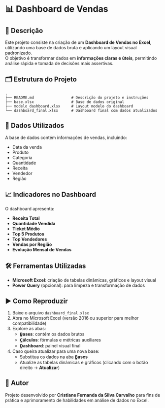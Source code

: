 # 📊 Dashboard de Vendas

## 📌 Descrição
Este projeto consiste na criação de um **Dashboard de Vendas no Excel**, utilizando uma base de dados bruta e aplicando um layout visual padronizado.  
O objetivo é transformar dados em **informações claras e úteis**, permitindo análise rápida e tomada de decisões mais assertivas.

## 🗂 Estrutura do Projeto
```
.
├── README.md                 # Descrição do projeto e instruções
├── base.xlsx                 # Base de dados original
├── modelo_dashboard.xlsx     # Layout modelo do dashboard
└── dashboard_final.xlsx      # Dashboard final com dados atualizados
```

## 📄 Dados Utilizados
A base de dados contém informações de vendas, incluindo:
- Data da venda
- Produto
- Categoria
- Quantidade
- Receita
- Vendedor
- Região

## 📈 Indicadores no Dashboard
O dashboard apresenta:
- **Receita Total**
- **Quantidade Vendida**
- **Ticket Médio**
- **Top 5 Produtos**
- **Top Vendedores**
- **Vendas por Região**
- **Evolução Mensal de Vendas**

## 🛠 Ferramentas Utilizadas
- **Microsoft Excel**: criação de tabelas dinâmicas, gráficos e layout visual
- **Power Query** (opcional): para limpeza e transformação de dados

## ▶️ Como Reproduzir
1. Baixe o arquivo `dashboard_final.xlsx`
2. Abra no Microsoft Excel (versão 2016 ou superior para melhor compatibilidade)
3. Explore as abas:
   - **B̳ases**: contém os dados brutos
   - **C̳álculos**: fórmulas e métricas auxiliares
   - **D̳ashboard**: painel visual final
4. Caso queira atualizar para uma nova base:
   - Substitua os dados na aba **B̳ases**
   - Atualize as tabelas dinâmicas e gráficos (clicando com o botão direito → **Atualizar**)

## 📌 Autor
Projeto desenvolvido por **Cristiane Fernanda da Silva Carvalho** para fins de prática e aprimoramento de habilidades em análise de dados no Excel.

